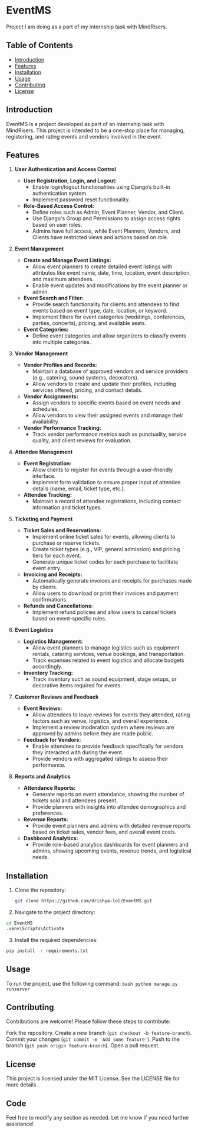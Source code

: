 # EventMS

Project I am doing as a part of my internship task with MindRisers.

## Table of Contents

- [Introduction](#introduction)
- [Features](#features)
- [Installation](#installation)
- [Usage](#usage)
- [Contributing](#contributing)
- [License](#license)

## Introduction

EventMS is a project developed as part of an internship task with MindRisers. This project is intended to be a one-stop place for managing, registering, and rating events and vendors involved in the event.

## Features

1. **User Authentication and Access Control**
   - **User Registration, Login, and Logout:**
     - Enable login/logout functionalities using Django’s built-in authentication system.
     - Implement password reset functionality.
   - **Role-Based Access Control:**
     - Define roles such as Admin, Event Planner, Vendor, and Client.
     - Use Django's Group and Permissions to assign access rights based on user roles.
     - Admins have full access, while Event Planners, Vendors, and Clients have restricted views and actions based on role.

2. **Event Management**
   - **Create and Manage Event Listings:**
     - Allow event planners to create detailed event listings with attributes like event name, date, time, location, event description, and maximum attendees.
     - Enable event updates and modifications by the event planner or admin.
   - **Event Search and Filter:**
     - Provide search functionality for clients and attendees to find events based on event type, date, location, or keyword.
     - Implement filters for event categories (weddings, conferences, parties, concerts), pricing, and available seats.
   - **Event Categories:**
     - Define event categories and allow organizers to classify events into multiple categories.

3. **Vendor Management**
   - **Vendor Profiles and Records:**
     - Maintain a database of approved vendors and service providers (e.g., catering, sound systems, decorators).
     - Allow vendors to create and update their profiles, including services offered, pricing, and contact details.
   - **Vendor Assignments:**
     - Assign vendors to specific events based on event needs and schedules.
     - Allow vendors to view their assigned events and manage their availability.
   - **Vendor Performance Tracking:**
     - Track vendor performance metrics such as punctuality, service quality, and client reviews for evaluation.

4. **Attendee Management**
   - **Event Registration:**
     - Allow clients to register for events through a user-friendly interface.
     - Implement form validation to ensure proper input of attendee details (name, email, ticket type, etc.).
   - **Attendee Tracking:**
     - Maintain a record of attendee registrations, including contact information and ticket types.

5. **Ticketing and Payment**
   - **Ticket Sales and Reservations:**
     - Implement online ticket sales for events, allowing clients to purchase or reserve tickets.
     - Create ticket types (e.g., VIP, general admission) and pricing tiers for each event.
     - Generate unique ticket codes for each purchase to facilitate event entry.
   - **Invoicing and Receipts:**
     - Automatically generate invoices and receipts for purchases made by clients.
     - Allow users to download or print their invoices and payment confirmations.
   - **Refunds and Cancellations:**
     - Implement refund policies and allow users to cancel tickets based on event-specific rules.

6. **Event Logistics**
   - **Logistics Management:**
     - Allow event planners to manage logistics such as equipment rentals, catering services, venue bookings, and transportation.
     - Track expenses related to event logistics and allocate budgets accordingly.
   - **Inventory Tracking:**
     - Track inventory such as sound equipment, stage setups, or decorative items required for events.

7. **Customer Reviews and Feedback**
   - **Event Reviews:**
     - Allow attendees to leave reviews for events they attended, rating factors such as venue, logistics, and overall experience.
     - Implement a review moderation system where reviews are approved by admins before they are made public.
   - **Feedback for Vendors:**
     - Enable attendees to provide feedback specifically for vendors they interacted with during the event.
     - Provide vendors with aggregated ratings to assess their performance.

8. **Reports and Analytics**
   - **Attendance Reports:**
     - Generate reports on event attendance, showing the number of tickets sold and attendees present.
     - Provide planners with insights into attendee demographics and preferences.
   - **Revenue Reports:**
     - Provide event planners and admins with detailed revenue reports based on ticket sales, vendor fees, and overall event costs.
   - **Dashboard Analytics:**
     - Provide role-based analytics dashboards for event planners and admins, showing upcoming events, revenue trends, and logistical needs.

## Installation

1. Clone the repository:
   ```bash
   git clone https://github.com/drishya-lol/EventMS.git
   ```
2. Navigate to the project directory:
  ```bash
  cd EventMS
  .venv\Scripts\Activate
```
3. Install the required dependencies:
  ```bash
  pip install -r requirements.txt
```
## Usage
  To run the project, use the following command:
    ```bash
    python manage.py runserver
    ```
## Contributing
  Contributions are welcome! Please follow these steps to contribute:
  
  Fork the repository.
  Create a new branch (```git checkout -b feature-branch```).
  Commit your changes (```git commit -m 'Add some feature'```).
  Push to the branch (```git push origin feature-branch```).
  Open a pull request.

## License
This project is licensed under the MIT License. See the LICENSE file for more details.

## Code
Feel free to modify any section as needed. Let me know if you need further assistance!
